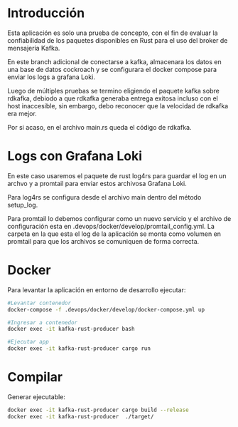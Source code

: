 # Introducción

Esta aplicación es solo una prueba de concepto, con el fin de evaluar la confiabilidad de los paquetes disponibles en Rust
para el uso del broker de mensajería Kafka.

En este branch adicional de conectarse a kafka, almacenara los datos en una base de datos cockroach y se configurara el docker compose para enviar los logs a
grafana Loki.

Luego de múltiples pruebas se termino eligiendo el paquete kafka sobre rdkafka, debiodo a que rdkafka generaba entrega exitosa
incluso con el host inaccesible, sin embargo, debo reconocer que la velocidad de rdkafka era mejor.

Por si acaso, en el archivo main.rs queda el código de rdkafka.

# Logs con Grafana Loki

En este caso usaremos el paquete de rust log4rs para guardar el log en un archvo y a promtail para enviar estos archivosa Grafana Loki.

Para log4rs se configura desde el archivo main dentro del método setup_log.

Para promtail lo debemos configurar como un nuevo servicio y el archivo de configuración esta en .devops/docker/develop/promtail_config.yml.
La carpeta en la que esta el log de la aplicación se monta como volumen en promtail para que los archivos se comuniquen de forma correcta.

# Docker

Para levantar la aplicación en entorno de desarrollo ejecutar:

```bash
#Levantar contenedor
docker-compose -f .devops/docker/develop/docker-compose.yml up

#Ingresar a contenedor
docker exec -it kafka-rust-producer bash

#Ejecutar app
docker exec -it kafka-rust-producer cargo run
```

# Compilar

Generar ejecutable:

```bash
docker exec -it kafka-rust-producer cargo build --release
docker exec -it kafka-rust-producer  ./target/  
```

